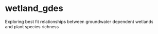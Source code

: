 # wetland_gdes
Exploring best fit relationships between groundwater dependent wetlands and plant species richness
